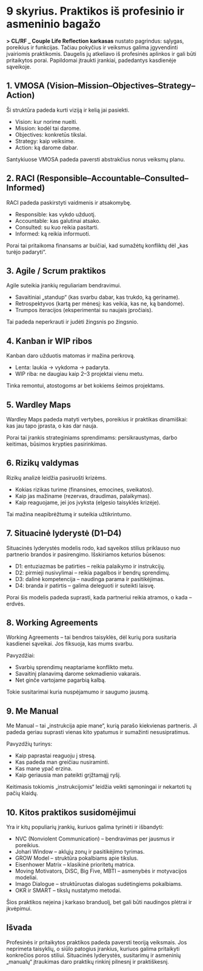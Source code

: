 # 9 skyrius. Praktikos iš profesinio ir asmeninio bagažo

**> CL/RF _ Couple Life Reflection karkasas** nustato pagrindus: sąlygas, poreikius ir funkcijas. Tačiau pokyčius ir veiksmus galima įgyvendinti įvairiomis praktikomis. Daugelis jų atkeliavo iš profesinės aplinkos ir gali būti pritaikytos porai. Papildomai įtraukti įrankiai, padedantys kasdienėje sąveikoje.

## 1. VMOSA (Vision–Mission–Objectives–Strategy–Action)

Ši struktūra padeda kurti viziją ir kelią jai pasiekti.

- Vision: kur norime nueiti.
- Mission: kodėl tai darome.
- Objectives: konkretūs tikslai.
- Strategy: kaip veiksime.
- Action: ką darome dabar.

Santykiuose VMOSA padeda paversti abstrakčius norus veiksmų planu.

## 2. RACI (Responsible–Accountable–Consulted–Informed)

RACI padeda paskirstyti vaidmenis ir atsakomybę.

- Responsible: kas vykdo užduotį.
- Accountable: kas galutinai atsako.
- Consulted: su kuo reikia pasitarti.
- Informed: ką reikia informuoti.

Porai tai pritaikoma finansams ar buičiai, kad sumažėtų konfliktų dėl „kas turėjo padaryti“.

## 3. Agile / Scrum praktikos

Agile suteikia įrankių reguliariam bendravimui.

- Savaitiniai „standup“ (kas svarbu dabar, kas trukdo, ką geriname).
- Retrospektyvos (kartą per mėnesį: kas veikia, kas ne, ką bandome).
- Trumpos iteracijos (eksperimentai su naujais įpročiais).

Tai padeda neperkrauti ir judėti žingsnis po žingsnio.

## 4. Kanban ir WIP ribos

Kanban daro užduotis matomas ir mažina perkrovą.

- Lenta: laukia → vykdoma → padaryta.
- WIP riba: ne daugiau kaip 2–3 projektai vienu metu.

Tinka remontui, atostogoms ar bet kokiems šeimos projektams.

## 5. Wardley Maps

Wardley Maps padeda matyti vertybes, poreikius ir praktikas dinamiškai: kas jau tapo įprasta, o kas dar nauja.

Porai tai įrankis strateginiams sprendimams: persikraustymas, darbo keitimas, būsimos krypties pasirinkimas.

## 6. Rizikų valdymas

Rizikų analizė leidžia pasiruošti krizėms.

- Kokias rizikas turime (finansines, emocines, sveikatos).
- Kaip jas mažiname (rezervas, draudimas, palaikymas).
- Kaip reaguojame, jei jos įvyksta (elgesio taisyklės krizėje).

Tai mažina neapibrėžtumą ir suteikia užtikrintumo.

## 7. Situacinė lyderystė (D1–D4)

Situacinės lyderystės modelis rodo, kad sąveikos stilius priklauso nuo partnerio brandos ir pasirengimo. Išskiriamos keturios būsenos:

- D1: entuziazmas be patirties – reikia palaikymo ir instrukcijų.
- D2: pirmieji nusivylimai – reikia pagalbos ir bendrų sprendimų.
- D3: dalinė kompetencija – naudinga parama ir pasitikėjimas.
- D4: branda ir patirtis – galima deleguoti ir suteikti laisvę.

Porai šis modelis padeda suprasti, kada partneriui reikia atramos, o kada – erdvės.

## 8. Working Agreements

Working Agreements – tai bendros taisyklės, dėl kurių pora susitaria kasdienei sąveikai. Jos fiksuoja, kas mums svarbu.

Pavyzdžiai:

- Svarbių sprendimų neaptariame konflikto metu.
- Savaitinį planavimą darome sekmadienio vakarais.
- Net ginče vartojame pagarbią kalbą.

Tokie susitarimai kuria nuspėjamumo ir saugumo jausmą.

## 9. Me Manual

Me Manual – tai „instrukcija apie mane“, kurią parašo kiekvienas partneris. Ji padeda geriau suprasti vienas kito ypatumus ir sumažinti nesusipratimus.

Pavyzdžių turinys:

- Kaip paprastai reaguoju į stresą.
- Kas padeda man greičiau nusiraminti.
- Kas mane ypač erzina.
- Kaip geriausia man pateikti grįžtamąjį ryšį.

Keitimasis tokiomis „instrukcijomis“ leidžia veikti sąmoningai ir nekartoti tų pačių klaidų.

## 10. Kitos praktikos susidomėjimui

Yra ir kitų populiarių įrankių, kuriuos galima tyrinėti ir išbandyti:

- NVC (Nonviolent Communication) – bendravimas per jausmus ir poreikius.
- Johari Window – aklųjų zonų ir pasitikėjimo tyrimas.
- GROW Model – struktūra pokalbiams apie tikslus.
- Eisenhower Matrix – klasikinė prioritetų matrica.
- Moving Motivators, DiSC, Big Five, MBTI – asmenybės ir motyvacijos modeliai.
- Imago Dialogue – struktūruotas dialogas sudėtingiems pokalbiams.
- OKR ir SMART – tikslų nustatymo metodai.

Šios praktikos neįeina į karkaso branduolį, bet gali būti naudingos plėtrai ir įkvėpimui.

## Išvada

Profesinės ir pritaikytos praktikos padeda paversti teoriją veiksmais. Jos neprimeta taisyklių, o siūlo patogius įrankius, kuriuos galima pritaikyti konkrečios poros stiliui. Situacinės lyderystės, susitarimų ir asmeninių „manualų“ įtraukimas daro praktikų rinkinį pilnesnį ir praktiškesnį.
